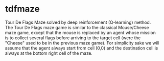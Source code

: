 # tdfmaze
Tour De Flags Maze solved by deep reinforcement (Q-learning) method.
The Tour De Flags maze game is similar to the classical Mouse/Cheese maze game, except that the mouse is replaced by an agent whose mission is to collect several flags before arriving to the target cell (were the "Cheese" used to be in the previous maze game). For simplicity sake we will assume that the agent always start from cell (0,0) and the destination cell is always at the bottom right cell of the maze.
